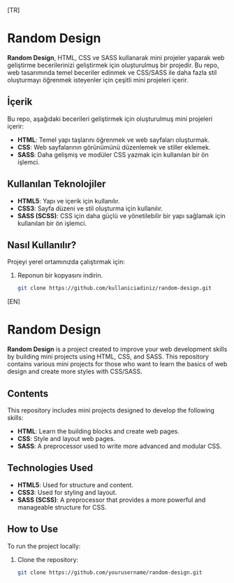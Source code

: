 [TR]
# Random Design

**Random Design**, HTML, CSS ve SASS kullanarak mini projeler yaparak web geliştirme becerilerinizi geliştirmek için oluşturulmuş bir projedir. Bu repo, web tasarımında temel beceriler edinmek ve CSS/SASS ile daha fazla stil oluşturmayı öğrenmek isteyenler için çeşitli mini projeleri içerir.

## İçerik

Bu repo, aşağıdaki becerileri geliştirmek için oluşturulmuş mini projeleri içerir:

- **HTML**: Temel yapı taşlarını öğrenmek ve web sayfaları oluşturmak.
- **CSS**: Web sayfalarının görünümünü düzenlemek ve stiller eklemek.
- **SASS**: Daha gelişmiş ve modüler CSS yazmak için kullanılan bir ön işlemci.

## Kullanılan Teknolojiler

- **HTML5**: Yapı ve içerik için kullanılır.
- **CSS3**: Sayfa düzeni ve stil oluşturma için kullanılır.
- **SASS (SCSS)**: CSS için daha güçlü ve yönetilebilir bir yapı sağlamak için kullanılan bir ön işlemci.

## Nasıl Kullanılır?

Projeyi yerel ortamınızda çalıştırmak için:

1. Reponun bir kopyasını indirin.
   ```bash
   git clone https://github.com/kullaniciadiniz/random-design.git

[EN]
# Random Design

**Random Design** is a project created to improve your web development skills by building mini projects using HTML, CSS, and SASS. This repository contains various mini projects for those who want to learn the basics of web design and create more styles with CSS/SASS.

## Contents

This repository includes mini projects designed to develop the following skills:

- **HTML**: Learn the building blocks and create web pages.
- **CSS**: Style and layout web pages.
- **SASS**: A preprocessor used to write more advanced and modular CSS.

## Technologies Used

- **HTML5**: Used for structure and content.
- **CSS3**: Used for styling and layout.
- **SASS (SCSS)**: A preprocessor that provides a more powerful and manageable structure for CSS.

## How to Use

To run the project locally:

1. Clone the repository:
   ```bash
   git clone https://github.com/yourusername/random-design.git
